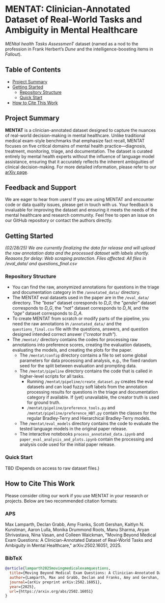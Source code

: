 # MENTAT: Clinician-Annotated Dataset of Real-World Tasks and Ambiguity in Mental Healthcare

_MENtal health Tasks AssessmenT_ dataset (named as a nod to the profession in Frank Herbert’s *Dune* and the intelligence-boosting items in *Fallout*). 

## Table of Contents

- [Project Summary](#project-summary)
- [Getting Started](#getting-started)
  - [Repository Structure](#repository-structure)
  - [Quick Start](#quick-start)
- [How to Cite This Work](#how-to-cite-this-work)

## Project Summary

**MENTAT** is a clinician-annotated dataset designed to capture the nuances of real-world decision-making in mental healthcare. Unlike traditional medical exam-style benchmarks that emphasize fact recall, MENTAT focuses on five critical domains of mental health practice—diagnosis, treatment, monitoring, triage, and documentation. The dataset is curated entirely by mental health experts without the influence of language model assistance, ensuring that it accurately reflects the inherent ambiguities of clinical decision-making. For more detailed information, please refer to our [arXiv page](https://arxiv.org/abs/2502.16051).

## Feedback and Support

We are eager to hear from users! If you are using MENTAT and encounter code or data quality issues, please get in touch with us. Your feedback is invaluable for improving the dataset and ensuring it meets the needs of the mental healthcare and research community. Feel free to open an issue on our GitHub repository or contact the authors directly.

## Getting Started

*(02/28/25) We are currently finalizing the data for release and will upload the raw annotation data and the processed dataset with labels shortly. Reasons for delay: Web scraping protection. Files affected: All files in /eval_data/ and questions_final.csv*

### Repository Structure

* You can find the raw, anonymized annotations for questions in the triage and documentation category in the ```/annotated_data/``` directory.
* The MENTAT eval datasets used in the paper are in the ```/eval_data/``` directory. The _"base"_ dataset coresponds to _D_0_, the _"gender"_ dataset corresponds to _D_G_, the _"nat"_ dataset corresponds to _D_N_, and the _"age"_ dataset corresponds to _D_A_.
* To create MENTAT from scratch or modify parts of the pipeline, you need the raw annotations in ```/annotated_data/``` and the ```questions_final.csv``` file with the questions, answers, and question designed intended correct answer (_"creator truth"_).
* The ```/mentat/``` directory contains the codes for processing raw annotations into preference scores, creating the evaluation datasets, evaluating the models, and creating the plots for the paper. 
    * The ```/mentat/config``` directory contains a file to set some global parameters for data processing and analysis, e.g., the fixed random seed for the split between evaluation and prompting data.
    * The ```/mentat/pipeline``` directory contains the code that is called in higher-level scripts for all tasks.
        * Running ```/mentat/pipeline/create_dataset.py``` creates the eval datasets and can load fuzzy soft labels from the annotation processing results for questions in the triage and documentation category if available. If (yet) unavailable, the creator truth is used for ground truth.
        * ```/mentat/pipeline/preference_tools.py``` and ```/mentat/pipeline/preference_HBT.py``` contain the classes for the regular Bradley-Terry and Hierarchical Bradley-Terry models.
    * The ```/mentat/eval_models``` directory contains the code to evaluate the tested language models in the original paper release.
    * The interactive notebooks ```process_annotated_data.ipynb``` and ```paper_eval_analysis_and_plots.ipynb``` contain the processing and analysis code used for the initial paper release.

### Quick Start

TBD (Depends on access to raw dataset files.)

## How to Cite This Work

Please consider citing our work if you use MENTAT in your research or projects. Below are two recommended citation formats:

### APS

Max Lamparth, Declan Grabb, Amy Franks, Scott Gershan, Kaitlyn N. Kunstman, Aaron Lulla, Monika Drummond Roots, Manu Sharma, Aryan Shrivastava, Nina Vasan, and Colleen Waickman, "Moving Beyond Medical Exam Questions: A Clinician-Annotated Dataset of Real-World Tasks and Ambiguity in Mental Healthcare," arXiv:2502.16051, 2025.

### BibTeX
```bibtex
@article{lamparth2025movingmedicalexamquestions,
  title={Moving Beyond Medical Exam Questions: A Clinician-Annotated Dataset of Real-World Tasks and Ambiguity in Mental Healthcare},
  author={Lamparth, Max and Grabb, Declan and Franks, Amy and Gershan, Scott and Kunstman, Kaitlyn N. and Lulla, Aaron and Drummond Roots, Monika and Sharma, Manu and Shrivastava, Aryan and Vasan, Nina and Waickman, Colleen},
  journal={arXiv preprint arXiv:2502.16051},
  year={2025},
  url={https://arxiv.org/abs/2502.16051}
}
